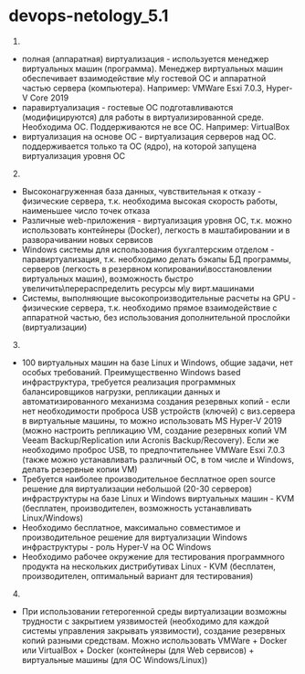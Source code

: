 # devops-netology_5.1  
1. 
- полная (аппаратная) виртуализация - используется менеджер виртуальных машин (программа). Менеджер виртуальных машин обеспечивает взаимодействие м\у гостевой ОС и аппаратной частью сервера (компьютера). Например: VMWare Esxi 7.0.3, Hyper-V Core 2019
- паравиртуализация - гостевые ОС подготавливаются (модифицируются) для работы в виртуализированной среде. Необходима ОС. Поддерживаются не все ОС. Например: VirtualBox
- виртуализация на основе ОС - виртуализация серверов над ОС. поддерживается только та ОС (ядро), на которой запущена виртуализация уровня ОС

2.  
- Высоконагруженная база данных, чувствительная к отказу - физические сервера, т.к. необходима высокая скорость работы, наименьшее число точек отказа 
- Различные web-приложения - виртуализация уровня ОС, т.к. можно использовать контейнеры (Docker), легкость в маштабировании и в разворачивании новых сервисов
- Windows системы для использования бухгалтерским отделом - паравиртуализация, т.к. необходимо делать бэкапы БД программы, серверов (легкость в резервном копировании\восстановлении виртуальных машин), возможность быстро увеличить\перераспределить ресурсы м\у вирт.машинами
- Системы, выполняющие высокопроизводительные расчеты на GPU - физические сервера, т.к. необходимо прямое взаимодействие с аппаратной частью, без использования дополнительной прослойки (виртуализации)

3. 
- 100 виртуальных машин на базе Linux и Windows, общие задачи, нет особых требований. Преимущественно Windows based инфраструктура, требуется реализация программных балансировщиков нагрузки, репликации данных и автоматизированного механизма создания резервных копий - если нет необходимости проброса USB устройств (ключей) с виз.сервера в виртуальные машины, то можно использовать MS Hyper-V 2019 (можно настроить репликацию VM, создание резервных копий VM Veeam Backup/Replication или Acronis Backup/Recovery). Если же необходимо проброс USB, то предпочтительнее VMWare Esxi 7.0.3 (также можно устанавливать различный ОС, в том числе и Windows, делать резервные копии VM)
- Требуется наиболее производительное бесплатное open source решение для виртуализации небольшой (20-30 серверов) инфраструктуры на базе Linux и Windows виртуальных машин - KVM (бесплатен, производителен, возможность устанавливать Linux/Windows)
- Необходимо бесплатное, максимально совместимое и производительное решение для виртуализации Windows инфраструктуры - роль Hyper-V на ОС Windows
- Необходимо рабочее окружение для тестирования программного продукта на нескольких дистрибутивах Linux - KVM (бесплатен, производителен, оптимальный вариант для тестирования)

4. 
- При использовании гетерогенной среды виртуализации возможны трудности с закрытием уязвимостей (необходимо для каждой системы управления закрывать уязвимости), создание резервных копий разными средствам.
Можно использовать VMWare + Docker или VirtualBox + Docker (контейнеры (для Web сервисов) + виртуальные машины (для ОС Windows/Linux))





